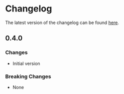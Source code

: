 # Changelog

The latest version of the changelog can be found [here](/Azure/bicep-registry-modules/blob/main/avm/res/web/hosting-environment/CHANGELOG.md).

## 0.4.0

### Changes

- Initial version

### Breaking Changes

- None
